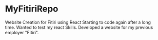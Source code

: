 # MyFitiriRepo
Website Creation for Fitiri using React
Starting to code again after a long time. Wanted to test my react Skills. Developed a website for my previous employer "Fitiri".

